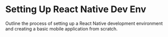 # Setting Up React Native Dev Env

Outline the process of setting up a React Native development environment and creating a basic mobile application from scratch.